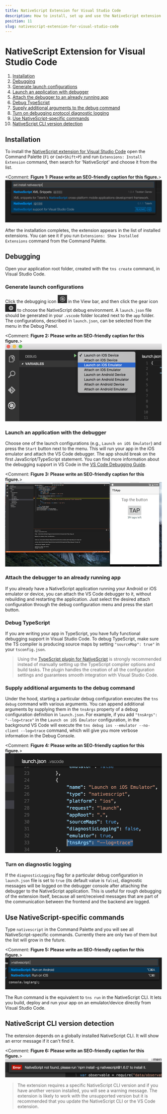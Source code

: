 ```yaml
---
title: NativeScript Extension for Visual Studio Code
description: How to install, set up and use the NativeScript extension for Visual Studio Code.
position: 11
slug: nativescript-extension-for-visual-studio-code
---
```


# NativeScript Extension for Visual Studio Code

1. [Installation](#installation)
2. [Debugging](#debugging)
  1. [Generate launch configurations](#generate-launch-configurations)
  2. [Launch an application with debugger](#launch-an-application-with-debugger)
  3. [Attach the debugger to an already running app](#attach-the-debugger-to-an-already-running-app)
  4. [Debug TypeScript](#debug-typescript)
  5. [Supply additional arguments to the debug command](#supply-additional-arguments-to-the-debug-command)
  6. [Turn on debugging protocol diagnostic logging](#turn-on-diagnostic-logging)
3. [Use NativeScript-specific commands](#use-nativescript-specific-commands)
4. [NativeScript CLI version detection](#nativescript-cli-version-detection)

## Installation

To install the [NativeScript extension for Visual Studio Code](https://marketplace.visualstudio.com/items?itemName=Telerik.nativescript) open the Command Palette (`F1` or `Cmd+Shift+P`) and run `Extensions: Install Extension` command, then search for 'NativeScript' and choose it from the list.

<Comment: __Figure 1: Please write an SEO-friendly caption for this figure.__>
![Installing the NativeScript extension for Visual Studio Code](../img/visual-studio-code-extension/install.png)

After the installation completes, the extension appears in the list of installed extensions. You can see it if you run `Extensions: Show Installed Extensions` command from the Command Palette.

## Debugging

Open your application root folder, created with the `tns create` command, in Visual Studio Code.

### Generate launch configurations

Click the debugging icon ![VS Code debug panel](../img/visual-studio-code-extension/debug-panel.png) in the View bar, and then click the gear icon ![gear icon](../img/visual-studio-code-extension/gear-icon.png) to choose the NativeScript debug environment. A `launch.json` file should be generated in your `.vscode` folder located next to the `app` folder. The configurations, described in `launch.json`, can be selected from the menu in the Debug Panel.

<Comment: __Figure 2: Please write an SEO-friendly caption for this figure.__>
![Installing NativeScript extension for Visual Studio Code](../img/visual-studio-code-extension/configurations-menu.png)

### Launch an application with the debugger

Choose one of the launch configurations (e.g., `Launch on iOS Emulator`) and press the `Start` button next to the menu. This will run your app in the iOS emulator and attach the VS Code debugger. The app should break on the first JavaScript/TypeScript statement. You can find more information about the debugging support in VS Code in the [VS Code Debugging Guide](https://code.visualstudio.com/docs/editor/debugging).

<Comment: __Figure 3: Please write an SEO-friendly caption for this figure.__>
![NativeScript Debugging](../img/visual-studio-code-extension/nativescript-debugging.png)

### Attach the debugger to an already running app

If you already have a NativeScript application running your Android or iOS emulator or device, you can attach the VS Code debugger to it, without rebuilding and restarting the application. Just select the desired attach configuration through the debug configuration menu and press the start button.

### Debug TypeScript

If you are writing your app in TypeScript, you have fully functional debugging support in Visual Studio Code. To debug TypeScript, make sure the TS compiler is producing source maps by setting `"sourceMap": true"` in your `tsconfig.json`.

> Using the [TypeScript plugin for NativeScript](https://github.com/NativeScript/nativescript-dev-typescript) is strongly recommended instead of manually setting up the TypeScript compiler options and build tasks. The plugin handles the creation of all the configuration settings and guarantees smooth integration with Visual Studio Code.

### Supply additional arguments to the debug command

Under the hood, starting a particular debug configuration executes the `tns debug` command with various arguments. You can append additional arguments by supplying them in the `tnsArgs` property of a debug configuration definition in `launch.json`. For example, if you add `"tnsArgs": "--log=trace"` in the `Launch on iOS Emulator` configuration, in the background VS Code will execute the `tns debug ios --emulator --no-client --log=trace` command, which will give you more verbose information in the Debug Console.

<Comment: __Figure 4: Please write an SEO-friendly caption for this figure.__>
![Supply custom arguments to the debug command](../img/visual-studio-code-extension/nativescript-tns-args.png)

### Turn on diagnostic logging

If the `diagnosticLogging` flag for a particular debug configuration in `launch.json` file is set to `true` (its default value is `false`), diagnostic messages will be logged on the debugger console after attaching the debugger to the NativeScript application. This is useful for rough debugging of the extension itself, because all sent/received messages that are part of the communication between the frontend and the backend are logged.

## Use NativeScript-specific commands

Type `nativescript` in the Command Palette and you will see all NativeScript-specific commands. Currently there are only two of them but the list will grow in the future.

<Comment: __Figure 5: Please write an SEO-friendly caption for this figure.__>
![NativeScript commands](../img/visual-studio-code-extension/nativescript-commands.png)

The Run command is the equivalent to `tns run` in the NativeScript CLI. It lets you build, deploy and run your app on an emulator/device directly from Visual Studio Code.

## NativeScript CLI version detection

The extension depends on a globally installed NativeScript CLI. It will show an error message if it can't find it.

<Comment: __Figure 6: Please write an SEO-friendly caption for this figure.__>
![NativeScript not found](../img/visual-studio-code-extension/nativescript-not-found-error-message.png)

> The extension requires a specific NativeScript CLI version and if you have another version installed, you will see a warning message. The extension is likely to work with the unsupported version but it is recommended that you update the NativeScript CLI or the VS Code extension.
